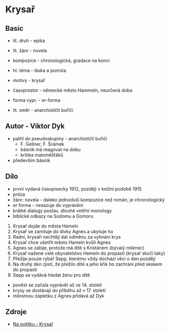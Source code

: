 # Krysař

## Basic

- lit. druh - epika
- lit. žánr - novela
- kompozice - chronologická, gradace na konci
- hl. téma - láska a pomsta
- motivy - krysař
- časoprostor - německé město Hammeln, neurčená doba
- forma vypr. - er-forma

- lit. směr - anarchističtí buřiči

## Autor - Viktor Dyk

- patřil do pseudoskupiny - anarchističtí buřiči
    - F. Gellner, F. Šrámek
    - básník má reagovat na dobu
    - kritika maloměšťáků
- především básník

## Dílo

- první vydaná časopisecky 1912, později v knižní podobě 1915
- próza
- žánr: novela - daleko jednoduší kompozice než román, je chronologický
- er forma - nesazuje do vyprávění
- krátké dialogy postav, dlouhé vnitřní monology
- biblické odkazy na Sodomu a Gomoru

1. Krysař dojde do města Hameln
2. Krysař se zamiluje do dívky Agnes a ubytuje ho
3. Radní, krysaři nechtějí dát odměnu za vyhnání krys
4. Krysař chce ušetřit město Hameln kvůli Agnes
5. Agnes se zabije, protože má dítě s Kristánem (bývalý milenec)
6. Krysař nažene celé obyvatelstvo Hemeln do propasti (krysař skočí taky)
7. Přežije pouze rybář Sepp, kterému vždy dochází věci o den později
8. Na druhý den zjistí, že přežilo dítě a jeho křik ho zachrání před skokem do propasti
9. Sepp se vydává hledat ženu pro dítě

- pověst se začala vyprávět až ve 14. století
- krysy se dostávají do příběhu až v 17. století
- milostnou zápletku z Agnes přidává až Dyk

## Zdroje

- [Na potítku - Krysař](https://www.youtube.com/watch?v=BrYnLa6ZyEA)